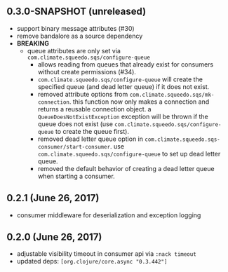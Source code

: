 ## 0.3.0-SNAPSHOT (unreleased)

* support binary message attributes (#30)
* remove bandalore as a source dependency
* **BREAKING**
  * queue attributes are only set via `com.climate.squeedo.sqs/configure-queue`
    * allows reading from queues that already exist for consumers without create
      permissions (#34).
    * `com.climate.squeedo.sqs/configure-queue` will create the specified
      queue (and dead letter queue) if it does not exist.
    * removed attribute options from `com.climate.squeedo.sqs/mk-connection`.
      this function now only makes a connection and returns a reusable connection object.
      a `QueueDoesNotExistException` exception will be thrown if the queue does not exist
      (use `com.climate.squeedo.sqs/configure-queue` to create the queue first).
    * removed dead letter queue option in `com.climate.squeedo.sqs-consumer/start-consumer`.
      use `com.climate.squeedo.sqs/configure-queue` to set up dead letter queue.
    * removed the default behavior of creating a dead letter queue when starting a
      consumer.

## 0.2.1 (June 26, 2017)

* consumer middleware for deserialization and exception logging

## 0.2.0 (June 26, 2017)

* adjustable visibility timeout in consumer api via `:nack timeout`
* updated deps: `[org.clojure/core.async "0.3.442"]`
